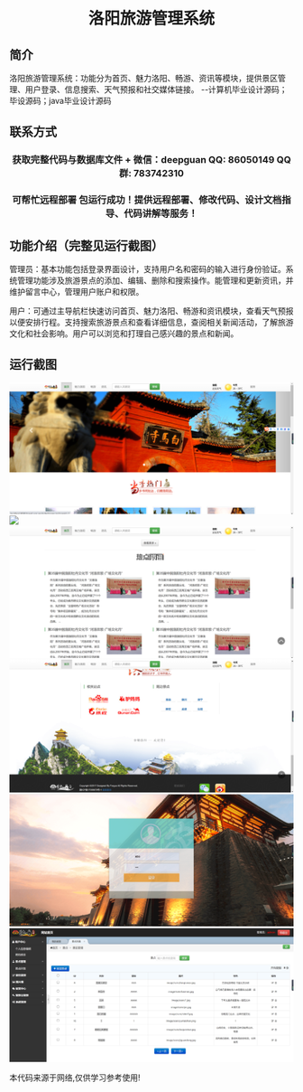 <p><h1 align="center">洛阳旅游管理系统</h1></p>

## 简介
洛阳旅游管理系统：功能分为首页、魅力洛阳、畅游、资讯等模块，提供景区管理、用户登录、信息搜索、天气预报和社交媒体链接。    --计算机毕业设计源码；毕设源码；java毕业设计源码


## 联系方式
<p><h3 align="center">获取完整代码与数据库文件 + 微信：deepguan QQ: 86050149 QQ群: 783742310</h3></p>
<p><h3 align="center">可帮忙远程部署 包运行成功！提供远程部署、修改代码、设计文档指导、代码讲解等服务！</h3></p>

## 功能介绍（完整见运行截图）
管理员：基本功能包括登录界面设计，支持用户名和密码的输入进行身份验证。系统管理功能涉及旅游景点的添加、编辑、删除和搜索操作。能管理和更新资讯，并维护留言中心，管理用户账户和权限。

用户：可通过主导航栏快速访问首页、魅力洛阳、畅游和资讯模块，查看天气预报以便安排行程。支持搜索旅游景点和查看详细信息，查阅相关新闻活动，了解旅游文化和社会影响。用户可以浏览和打理自己感兴趣的景点和新闻。


## 运行截图
![](imgs/588112-20220709073039891-1534139270.png)
![](imgs/588112-20220709073139108-1373856004.png)
![](imgs/588112-20220709073148344-1719715573.png)
![](imgs/588112-20220709073153691-1412534220.png)
![](imgs/588112-20220709073202684-714090369.png)
![](imgs/588112-20220709073219609-1462094044.png)

<p>本代码来源于网络,仅供学习参考使用!</p>
